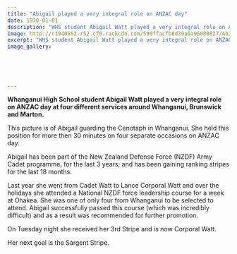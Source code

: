 ```yaml
---
title: "Abigail played a very integral role on ANZAC day"
date: 1970-01-01
description: "WHS student Abigail Watt played a very integral role on ANZAC day at four different services around Whanganui, Brunswick and Marton..."
image: http://c1940652.r52.cf0.rackcdn.com/590ffacfb8d39a6a96000827/Abigail-Watt-part-of-the-NZ-Defense-Force-(NZDF)-Army-Cadet-programme.jpg
excerpt: "WHS student Abigail Watt played a very integral role on ANZAC day at four different services around Whanganui, Brunswick and Marton."
image_gallery:
    
    
    
    
    
---
```


<p><strong>Whanganui High School student Abigail Watt played a very integral role on ANZAC day at four different services around Whanganui, Brunswick and Marton. </strong></p>
<p>This picture is of Abigail guarding the Cenotaph in Whanganui. She held this position for more then 30 minutes on four separate occasions on ANZAC day.&nbsp;</p>
<p>Abigail has been part of the New Zealand Defense Force (NZDF) Army Cadet programme, for the last 3 years; and has been gaining ranking stripes for the last 18 months.&nbsp;</p>
<p>Last year she went from Cadet Watt to Lance Corporal Watt and over the holidays she attended a National NZDF force leadership course for a week at Ohakea. She was one of only four from Whanganui to be selected to attend. Abigail successfully passed this course (which was incredibly difficult) and as a result was recommended for further promotion.&nbsp;</p>
<p>On Tuesday night she received her 3rd Stripe and is now Corporal Watt.&nbsp;</p>
<p>Her next goal is the Sargent Stripe.</p>


